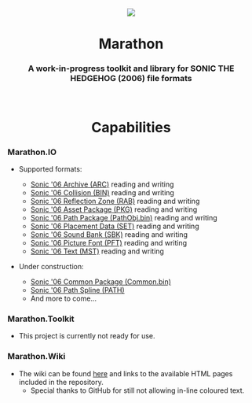 <br>
<p align="center">
    <img src="https://github.com/HyperPolygon64/Marathon/blob/marathon-master/Marathon.Toolkit/Resources/Images/Logos/Main_Logo_Medium_Colour.png?raw=true" />
</p>

<h1 align="center">Marathon</h1>

<h3 align="center">A work-in-progress toolkit and library for SONIC THE HEDGEHOG (2006) file formats</h3>
<br>

<h1 align="center">Capabilities</h1>

### Marathon.IO
- Supported formats:
    - [Sonic '06 Archive (ARC)](https://github.com/HyperPolygon64/Marathon/blob/marathon-master/Marathon.IO/Formats/SonicNext/Archives/CompressedU8Archive.cs) reading and writing
    - [Sonic '06 Collision (BIN)](https://github.com/HyperPolygon64/Marathon/blob/marathon-master/Marathon.IO/Formats/SonicNext/Meshes/Collision.cs) reading and writing
    - [Sonic '06 Reflection Zone (RAB)](https://github.com/HyperPolygon64/Marathon/blob/marathon-master/Marathon.IO/Formats/SonicNext/Meshes/ReflectionZone.cs) reading and writing
    - [Sonic '06 Asset Package (PKG)](https://github.com/HyperPolygon64/Marathon/blob/marathon-master/Marathon.IO/Formats/SonicNext/Miscellaneous/AssetPackage.cs) reading and writing
    - [Sonic '06 Path Package (PathObj.bin)](https://github.com/HyperPolygon64/Marathon/blob/marathon-master/Marathon.IO/Formats/SonicNext/Miscellaneous/PathPackage.cs) reading and writing
    - [Sonic '06 Placement Data (SET)](https://github.com/HyperPolygon64/Marathon/blob/marathon-master/Marathon.IO/Formats/SonicNext/Placement/ObjectPlacement.cs) reading and writing
    - [Sonic '06 Sound Bank (SBK)](https://github.com/HyperPolygon64/Marathon/blob/marathon-master/Marathon.IO/Formats/SonicNext/Sound/SoundBank.cs) reading and writing
    - [Sonic '06 Picture Font (PFT)](https://github.com/HyperPolygon64/Marathon/blob/marathon-master/Marathon.IO/Formats/SonicNext/Text/PictureFont.cs) reading and writing
    - [Sonic '06 Text (MST)](https://github.com/HyperPolygon64/Marathon/blob/marathon-master/Marathon.IO/Formats/SonicNext/Text/Text.cs) reading and writing

- Under construction:
    - [Sonic '06 Common Package (Common.bin)](https://github.com/HyperPolygon64/Marathon/blob/marathon-master/Marathon.IO/Formats/SonicNext/Miscellaneous/CommonPackage.cs)
    - [Sonic '06 Path Spline (PATH)](https://github.com/HyperPolygon64/Marathon/blob/marathon-master/Marathon.IO/Formats/SonicNext/Miscellaneous/PathSpline.cs)
    - And more to come...

### Marathon.Toolkit
- This project is currently not ready for use.

### Marathon.Wiki
- The wiki can be found [here](https://github.com/HyperPolygon64/Marathon/wiki) and links to the available HTML pages included in the repository.
    - Special thanks to GitHub for still not allowing in-line coloured text.